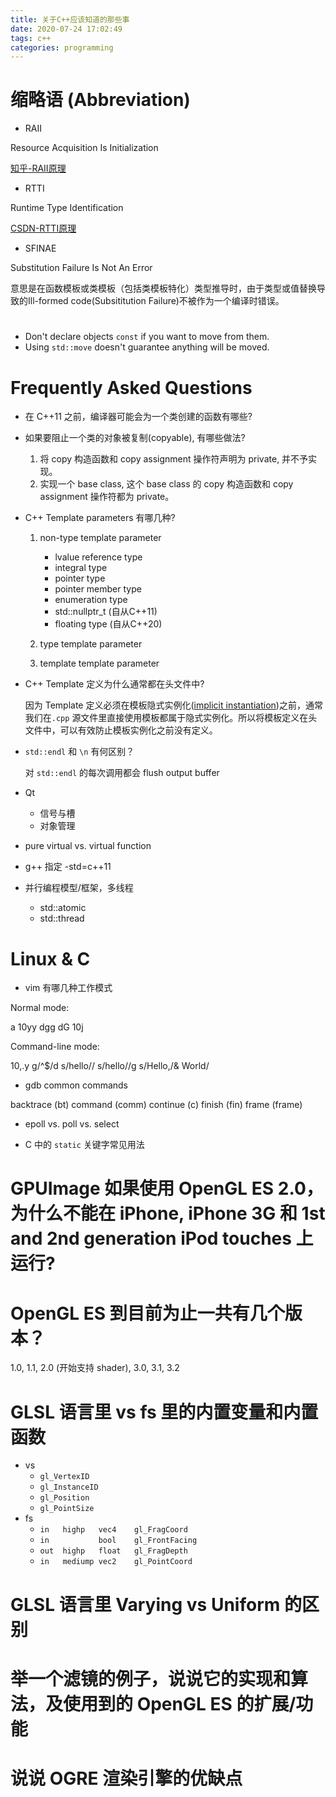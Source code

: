 ```yaml
---
title: 关于C++应该知道的那些事
date: 2020-07-24 17:02:49
tags: c++
categories: programming
---
```


# 缩略语 (Abbreviation)

- RAII

Resource Acquisition Is Initialization

[知乎-RAII原理](https://zhuanlan.zhihu.com/p/34660259)

<!--more-->

- RTTI

Runtime Type Identification

[CSDN-RTTI原理](https://blog.csdn.net/ljianhui/article/details/46487951)

- SFINAE

Substitution Failure Is Not An Error

意思是在函数模板或类模板（包括类模板特化）类型推导时，由于类型或值替换导致的Ill-formed code(Subsititution Failure)不被作为一个编译时错误。

# 

- Don't declare objects `const` if you want to move from them.
- Using `std::move` doesn't guarantee anything will be moved.

# Frequently Asked Questions

- 在 C++11 之前，编译器可能会为一个类创建的函数有哪些?

- 如果要阻止一个类的对象被复制(copyable), 有哪些做法?

    1. 将 copy 构造函数和 copy assignment 操作符声明为 private, 并不予实现。
    2. 实现一个 base class, 这个 base class 的 copy 构造函数和 copy assignment 操作符都为 private。

- C++ Template parameters 有哪几种?

    1. non-type template parameter

        - lvalue reference type
        - integral type
        - pointer type
        - pointer member type
        - enumeration type
        - std::nullptr_t (自从C++11)
        - floating type (自从C++20)

    2. type template parameter
    3. template template parameter

- C++ Template 定义为什么通常都在头文件中?

    因为 Template 定义必须在模板隐式实例化([implicit instantiation](https://lucmann.github.io/p/cpp-template/))之前，通常我们在`.cpp` 源文件里直接使用模板都属于隐式实例化。所以将模板定义在头文件中，可以有效防止模板实例化之前没有定义。

- `std::endl` 和 `\n` 有何区别？

    对 `std::endl` 的每次调用都会 flush output buffer

- Qt

    - 信号与槽
    - 对象管理

- pure virtual vs. virtual function

- g++ 指定 -std=c++11

- 并行编程模型/框架，多线程

    - std::atomic
    - std::thread


# Linux & C

- vim 有哪几种工作模式

Normal mode:

a
10yy
dgg
dG
10j

Command-line mode:

10,.y
g/^$/d
s/hello//
s/hello//g
s/Hello,/& World/

- gdb common commands

backtrace (bt)
command (comm)
continue (c)
finish (fin)
frame (frame)

- epoll vs. poll vs. select

- C 中的 `static` 关键字常见用法

# GPUImage 如果使用 OpenGL ES 2.0，为什么不能在 iPhone, iPhone 3G 和 1st and 2nd generation iPod touches 上运行?

# OpenGL ES 到目前为止一共有几个版本？

1.0, 1.1, 2.0 (开始支持 shader), 3.0, 3.1, 3.2

# GLSL 语言里 vs fs 里的内置变量和内置函数

- vs
    * `gl_VertexID`
    * `gl_InstanceID`
    * `gl_Position`
    * `gl_PointSize`
- fs
    * `in   highp   vec4    gl_FragCoord`
    * `in           bool    gl_FrontFacing`
    * `out  highp   float   gl_FragDepth`
    * `in   mediump vec2    gl_PointCoord`

# GLSL 语言里 Varying vs Uniform 的区别

# 举一个滤镜的例子，说说它的实现和算法，及使用到的 OpenGL ES 的扩展/功能

# 说说 OGRE 渲染引擎的优缺点

